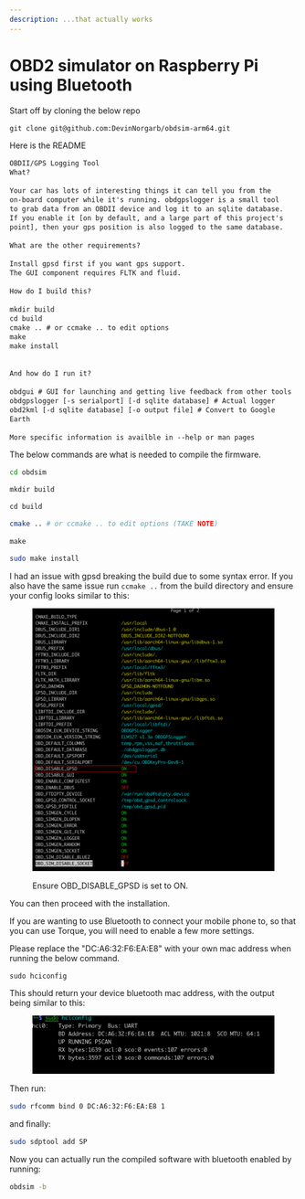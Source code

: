 ```yaml
---
description: ...that actually works
---
```


# OBD2 simulator on Raspberry Pi using Bluetooth

Start off by cloning the below repo

```
git clone git@github.com:DevinNorgarb/obdsim-arm64.git
```

Here is the README

```
OBDII/GPS Logging Tool
What?

Your car has lots of interesting things it can tell you from the
on-board computer while it's running. obdgpslogger is a small tool
to grab data from an OBDII device and log it to an sqlite database.
If you enable it [on by default, and a large part of this project's
point], then your gps position is also logged to the same database.

What are the other requirements?

Install gpsd first if you want gps support.
The GUI component requires FLTK and fluid.

How do I build this?

mkdir build
cd build
cmake .. # or ccmake .. to edit options
make
make install


And how do I run it?

obdgui # GUI for launching and getting live feedback from other tools
obdgpslogger [-s serialport] [-d sqlite database] # Actual logger
obd2kml [-d sqlite database] [-o output file] # Convert to Google Earth

More specific information is availble in --help or man pages
```

The below commands are what is needed to  compile the firmware.

```bash
cd obdsim
```

```
mkdir build
```

```
cd build
```

```bash
cmake .. # or ccmake .. to edit options (TAKE NOTE)
```

```
make
```

```bash
sudo make install
```

I had an issue with gpsd breaking the build due to some syntax error.  If you also have the same issue run `ccmake ..` from the build directory and ensure your config looks similar to this:

<figure><img src="../../.gitbook/assets/image (1) (2).png" alt=""><figcaption><p>Ensure OBD_DISABLE_GPSD  is set to ON.</p></figcaption></figure>

You can then proceed with the installation.&#x20;

If you are wanting to use Bluetooth to connect your mobile phone to, so that you can use Torque, you will need to enable a few more settings.



Please replace the "DC:A6:32:F6:EA:E8"  with your own mac address when running the below command.&#x20;

```
sudo hciconfig
```

This should return your device bluetooth mac address, with the output being similar to this:

<figure><img src="../../.gitbook/assets/image (2).png" alt=""><figcaption></figcaption></figure>

Then run:

```bash
sudo rfcomm bind 0 DC:A6:32:F6:EA:E8 1
```

and finally:

```bash
sudo sdptool add SP
```

Now you can actually run the compiled software with bluetooth enabled by running:

```bash
obdsim -b
```
